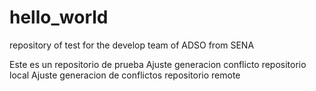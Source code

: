 # hello_world

repository of test for the develop team of ADSO from SENA

Este es un repositorio de prueba
Ajuste generacion conflicto repositorio local
Ajuste generacion de conflictos repositorio remote
